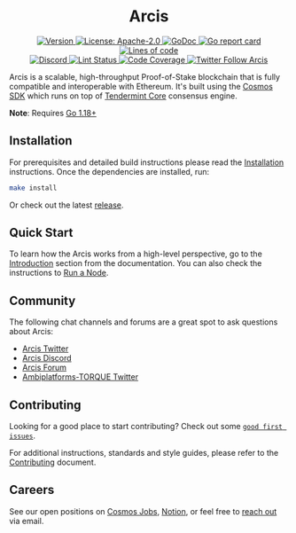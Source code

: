 <!--
parent:
  order: false
-->

<div align="center">
  <h1> Arcis </h1>
</div>

<div align="center">
  <a href="https://github.com/Ambiplatforms-TORQUE/arcis/releases/latest">
    <img alt="Version" src="https://img.shields.io/github/tag/Ambiplatforms-TORQUE/arcis.svg" />
  </a>
  <a href="https://github.com/Ambiplatforms-TORQUE/arcis/blob/main/LICENSE">
    <img alt="License: Apache-2.0" src="https://img.shields.io/github/license/Ambiplatforms-TORQUE/arcis.svg" />
  </a>
  <a href="https://pkg.go.dev/github.com/Ambiplatforms-TORQUE/arcis">
    <img alt="GoDoc" src="https://godoc.org/github.com/Ambiplatforms-TORQUE/arcis?status.svg" />
  </a>
  <a href="https://goreportcard.com/report/github.com/Ambiplatforms-TORQUE/arcis">
    <img alt="Go report card" src="https://goreportcard.com/badge/github.com/Ambiplatforms-TORQUE/arcis"/>
  </a>
  <a href="https://bestpractices.coreinfrastructure.org/projects/5018">
    <img alt="Lines of code" src="https://img.shields.io/tokei/lines/github/Ambiplatforms-TORQUE/arcis">
  </a>
</div>
<div align="center">
  <a href="https://discord.gg/arcis">
    <img alt="Discord" src="https://img.shields.io/discord/809048090249134080.svg" />
  </a>
  <a href="https://github.com/Ambiplatforms-TORQUE/arcis/actions?query=branch%3Amain+workflow%3ALint">
    <img alt="Lint Status" src="https://github.com/Ambiplatforms-TORQUE/arcis/actions/workflows/lint.yml/badge.svg?branch=main" />
  </a>
  <a href="https://codecov.io/gh/Ambiplatforms-TORQUE/arcis">
    <img alt="Code Coverage" src="https://codecov.io/gh/Ambiplatforms-TORQUE/arcis/branch/main/graph/badge.svg" />
  </a>
  <a href="https://twitter.com/ArcisOrg">
    <img alt="Twitter Follow Arcis" src="https://img.shields.io/twitter/follow/ArcisOrg"/>
  </a>
</div>

Arcis is a scalable, high-throughput Proof-of-Stake blockchain that is fully compatible and
interoperable with Ethereum. It's built using the [Cosmos SDK](https://github.com/cosmos/cosmos-sdk/) which runs on top of [Tendermint Core](https://github.com/tendermint/tendermint) consensus engine.

**Note**: Requires [Go 1.18+](https://golang.org/dl/)

## Installation

For prerequisites and detailed build instructions please read the [Installation](https://arcis.dev/quickstart/installation.html) instructions. Once the dependencies are installed, run:

```bash
make install
```

Or check out the latest [release](https://github.com/Ambiplatforms-TORQUE/arcis/releases).

## Quick Start

To learn how the Arcis works from a high-level perspective, go to the [Introduction](https://arcis.dev/intro/overview.html) section from the documentation. You can also check the instructions to [Run a Node](https://arcis.dev/quickstart/run_node.html).

## Community

The following chat channels and forums are a great spot to ask questions about Arcis:

- [Arcis Twitter](https://twitter.com/ArcisOrg)
- [Arcis Discord](https://discord.gg/arcis)
- [Arcis Forum](https://commonwealth.im/arcis)
- [Ambiplatforms-TORQUE Twitter](https://twitter.com/devtorqueHQ)

## Contributing

Looking for a good place to start contributing? Check out some [`good first issues`](https://github.com/Ambiplatforms-TORQUE/arcis/issues?q=is%3Aopen+is%3Aissue+label%3A%22good+first+issue%22).

For additional instructions, standards and style guides, please refer to the [Contributing](./CONTRIBUTING.md) document.

## Careers

See our open positions on [Cosmos Jobs](https://jobs.cosmos.network/project/arcis-d0sk1uxuh-remote/), [Notion](https://Ambiplatforms-TORQUE.notion.site), or feel free to [reach out](mailto:careers@Ambiplatforms-TORQUE.com) via email.
